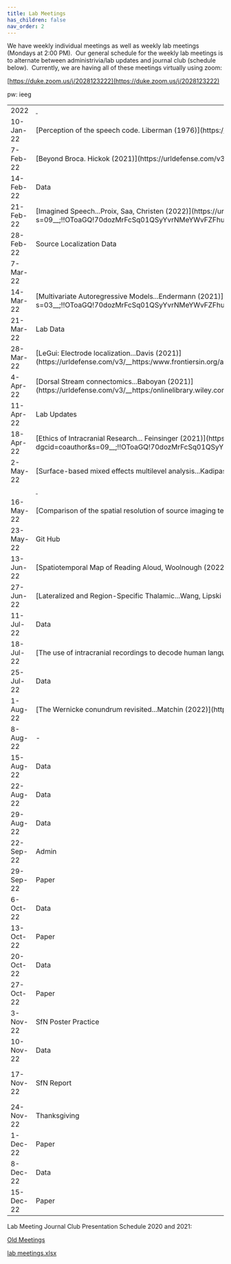 ```yaml
---
title: Lab Meetings
has_children: false
nav_order: 2
---
```

We have weekly individual meetings as well as weekly lab meetings (Mondays at 2:00 PM).  Our general schedule for the weekly lab meetings is to alternate between administrivia/lab updates and journal club (schedule below).  Currently, we are having all of these meetings virtually using zoom:

[https://duke.zoom.us/j/2028123222](https://duke.zoom.us/j/2028123222)

pw: ieeg

<table border="0">

<tbody>

<tr>

<td>2022</td>

<td><span style="text-decoration:underline;"> </span></td>

<td> </td>

</tr>

<tr>

<td>10-Jan-22</td>

<td>[Perception of the speech code. Liberman (1976)](https://blogs.umass.edu/jkingstn/files/2013/12/liberman-etal-1967-psych-rev-74-6-431.pdf)</td>

<td>Aaron</td>

</tr>

<tr>

<td>7-Feb-22</td>

<td>[Beyond Broca. Hickok (2021)](https://urldefense.com/v3/__https:/psyarxiv.com/tewna/__;!!OToaGQ!70dozMrFcSq01QSyYvrNMeYWvFZFhugndrSPG9QNB9lzHGZyqz19RhzgzRtxRfPYHSs$)</td>

<td>Aidan</td>

</tr>

<tr>

<td>14-Feb-22</td>

<td>Data</td>

<td>Greg</td>

</tr>

<tr>

<td>21-Feb-22</td>

<td>[Imagined Speech...Proix, Saa, Christen (2022)](https://urldefense.com/v3/__https:/www.nature.com/articles/s41467-021-27725-3?s=09__;!!OToaGQ!70dozMrFcSq01QSyYvrNMeYWvFZFhugndrSPG9QNB9lzHGZyqz19RhzgzRtxn6w2bVE$)</td>

<td>Aaron</td>

</tr>

<tr>

<td>28-Feb-22</td>

<td>Source Localization Data</td>

<td>Aidan</td>

</tr>

<tr>

<td>7-Mar-22</td>

<td> </td>

<td>Kumar</td>

</tr>

<tr>

<td>14-Mar-22</td>

<td>[Multivariate Autoregressive Models...Endermann (2021)](https://urldefense.com/v3/__https:/www.biorxiv.org/content/10.1101/2021.12.01.470804v1?s=03__;!!OToaGQ!70dozMrFcSq01QSyYvrNMeYWvFZFhugndrSPG9QNB9lzHGZyqz19RhzgzRtx_c8EiCA$)</td>

<td>Kumar</td>

</tr>

<tr>

<td>21-Mar-22</td>

<td>Lab Data</td>

<td>Kumar</td>

</tr>

<tr>

<td>28-Mar-22</td>

<td>[LeGui: Electrode localization...Davis (2021)](https://urldefense.com/v3/__https:/www.frontiersin.org/articles/10.3389/fnins.2021.769872/full__;!!OToaGQ!70dozMrFcSq01QSyYvrNMeYWvFZFhugndrSPG9QNB9lzHGZyqz19RhzgzRtxA_LkJ4E$)</td>

<td>Palee</td>

</tr>

<tr>

<td>4-Apr-22</td>

<td>[Dorsal Stream connectomics...Baboyan (2021)](https://urldefense.com/v3/__https:/onlinelibrary.wiley.com/doi/full/10.1002/hbm.25647__;!!OToaGQ!70dozMrFcSq01QSyYvrNMeYWvFZFhugndrSPG9QNB9lzHGZyqz19RhzgzRtxVJegcm0$)</td>

<td>Greg</td>

</tr>

<tr>

<td>11-Apr-22</td>

<td>Lab Updates</td>

<td>All</td>

</tr>

<tr>

<td>18-Apr-22</td>

<td>[Ethics of Intracranial Research... Feinsinger (2021)](https://urldefense.com/v3/__https:/www.sciencedirect.com/science/article/pii/S0896627321009491?dgcid=coauthor&s=09__;!!OToaGQ!70dozMrFcSq01QSyYvrNMeYWvFZFhugndrSPG9QNB9lzHGZyqz19RhzgzRtxttyexmQ$)</td>

<td>Anna</td>

</tr>

<tr>

<td>2-May-22</td>

<td>[Surface-based mixed effects multilevel analysis...Kadipasaoglua (2014)](https://www.sciencedirect.com/science/article/pii/S1053811914005783?via%3Dihub)</td>

<td>Kumar</td>

</tr>

<tr>

<td> </td>

<td><span style="text-decoration:underline;"> </span></td>

<td>- </td>

</tr>

<tr>

<td>16-May-22</td>

<td>[Comparison of the spatial resolution of source imaging techniques...Hederich (2017)](https://www.sciencedirect.com/science/article/pii/S1053811917304913)</td>

<td>Aidan</td>

</tr>

<tr>

<td>23-May-22</td>

<td>Git Hub</td>

<td>Aaron</td>

</tr>

<tr>

<td>13-Jun-22</td>

<td>[Spatiotemporal Map of Reading Aloud, Woolnough (2022)](https://www.jneurosci.org/content/early/2022/05/27/JNEUROSCI.2324-21.2022)</td>

<td>Daniel</td>

</tr>

<tr>

<td>27-Jun-22</td>

<td>[<span style="font-size:100%;">Lateralized and Region-Specific Thalamic...Wang, Lipski (2022)</span>](https://www.jneurosci.org/content/42/15/3228)</td>

<td>Greg</td>

</tr>

<tr>

<td>11-Jul-22</td>

<td>Data</td>

<td>Kristina</td>

</tr>

<tr>

<td>18-Jul-22</td>

<td>[<span style="font-size:100%;">The use of intracranial recordings to decode human language... Martin (2016)</span>](https://www.sciencedirect.com/science/article/pii/S0093934X15301243?via%3Dihub)</td>

<td>Kassie</td>

</tr>

<tr>

<td>25-Jul-22</td>

<td>Data </td>

<td>Aaron</td>

</tr>

<tr>

<td>1-Aug-22</td>

<td>[<span style="font-size:100%;">The Wernicke conundrum revisited...Matchin (2022)</span>](https://academic.oup.com/brain/advance-article/doi/10.1093/brain/awac219/6612697)</td>

<td>Kristina</td>

</tr>

<tr>

<td>8-Aug-22</td>

<td>- </td>

<td>No Meeting</td>

</tr>

<tr>

<td>15-Aug-22</td>

<td>Data </td>

<td>Kristina</td>

</tr>

<tr>

<td>22-Aug-22</td>

<td>Data </td>

<td>Aidan</td>

</tr>

<tr>

<td>29-Aug-22</td>

<td>Data </td>

<td>Zac</td>

</tr>

<tr>

<td>22-Sep-22</td>

<td>Admin </td>

<td>Greg</td>

</tr>

<tr>

<td>29-Sep-22</td>

<td>Paper</td>

<td>Kumar</td>

</tr>

<tr>

<td>6-Oct-22</td>

<td>Data</td>

<td>Aidan</td>

</tr>

<tr>

<td>13-Oct-22</td>

<td>Paper</td>

<td>Zac</td>

</tr>

<tr>

<td>20-Oct-22</td>

<td>Data</td>

<td>Aaron</td>

</tr>

<tr>

<td>27-Oct-22</td>

<td>Paper</td>

<td>Ian</td>

</tr>

<tr>

<td>3-Nov-22</td>

<td>SfN Poster Practice</td>

<td>Aaron, Aidan, Kumar</td>

</tr>

<tr>

<td>10-Nov-22</td>

<td>Data</td>

<td>Ian</td>

</tr>

<tr>

<td>17-Nov-22</td>

<td>SfN Report</td>

<td>Aaron, Aidan, Kumar, Greg</td>

</tr>

<tr>

<td>24-Nov-22</td>

<td>Thanksgiving</td>

<td>No Meeting</td>

</tr>

<tr>

<td>1-Dec-22</td>

<td>Paper</td>

<td>Brooke</td>

</tr>

<tr>

<td>8-Dec-22</td>

<td>Data</td>

<td>Kassie</td>

</tr>

<tr>

<td>15-Dec-22</td>

<td>Paper</td>

<td>Alice</td>

</tr>

</tbody>

</table>

Lab Meeting Journal Club Presentation Schedule 2020 and 2021:

[Old Meetings](/Old%20Meetings)

<div>

[lab meetings.xlsx](/w/file/149485092/lab%20meetings.xlsx)

</div>